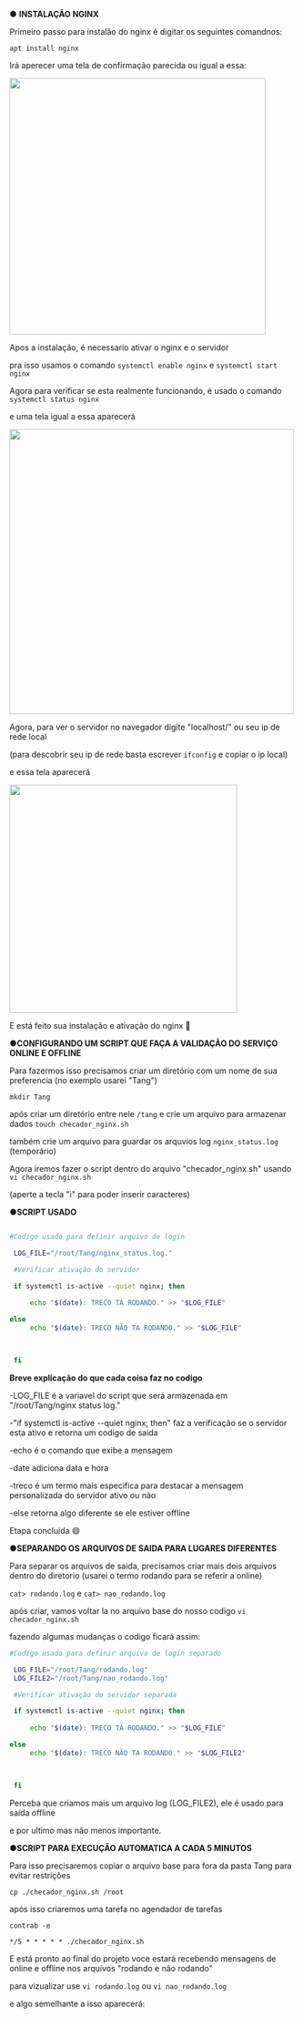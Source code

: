  ● **INSTALAÇÃO NGINX**

Primeiro passo para instalão do nginx é digitar os seguintes comandnos:

```apt install nginx```

Irá aperecer uma tela de confirmação parecida ou igual a essa:

<p float="left">

 <img src="https://github.com/yebisu22/Servidor-Nginx-COMPASS/blob/b90a6450ce989622302f94ac50e3b0a6059f623d/IMG/instalando-nginx.png" width="450" />
</p>

Apos a instalação, é necessario ativar o nginx e o servidor

pra isso usamos o comando
```systemctl enable nginx```
e ```systemctl start nginx```

Agora para verificar se esta realmente funcionando, é usado o comando 
```systemctl status nginx```

e uma tela igual a essa aparecerá 

<p float="left">

 <img src="https://github.com/yebisu22/Servidor-Nginx-COMPASS/blob/0675073c43c5143413a7b5fbae9f5f8a6613bb75/IMG/nginx%20status.png" width="500" />
</p>

Agora, para ver o servidor no navegador digite "localhost/" ou seu ip de rede local

(para descobrir seu ip de rede basta escrever ```ifconfig``` e copiar o ip local)

e essa tela aparecerá 

<p float="left">

 <img src="https://github.com/yebisu22/Servidor-Nginx-COMPASS/blob/ae4c332f1dbd36cf7e2841566ba945bd7f2fa478/IMG/exemplo%202.png" width="400" />
</p>

E está feito sua instalação e ativação do nginx 🙂



●**CONFIGURANDO UM SCRIPT QUE FAÇA A VALIDAÇÃO DO SERVIÇO ONLINE E OFFLINE**

Para fazermos isso precisamos criar um diretório com um nome de sua preferencia (no exemplo usarei "Tang")

```mkdir Tang``` 

após criar um diretório entre nele ```/tang```
e crie um arquivo para armazenar dados ```touch checador_nginx.sh``` 


também crie um arquivo para guardar os arquvios log ```nginx_status.log``` (temporário) 


Agora iremos fazer o script dentro do arquivo "checador_nginx.sh" usando ```vi checador_nginx.sh```

(aperte a tecla "i" para poder inserir caracteres) 

●**SCRIPT USADO** 
```sh

#Codigo usado para definir arquivo de login

 LOG_FILE="/root/Tang/nginx_status.log."

 #Verificar ativação do servidor

 if systemctl is-active --quiet nginx; then
  
     echo "$(date): TRECO TÁ RODANDO." >> "$LOG_FILE"

else 
     echo "$(date): TRECO NÃO TA RODANDO." >> "$LOG_FILE"



 fi 

```
**Breve explicação do que cada coisa faz no codigo**

-LOG_FILE é a variavel do script que será armazenada  em "/root/Tang/nginx status log."

-"if systemctl is-active --quiet nginx; then" faz a verificação se o servidor esta ativo e retorna um codigo de saida

-echo é o comando que exibe a mensagem

-date adiciona data e hora 

-treco é um termo mais especifica para destacar a mensagem personalizada do servidor ativo ou não 

-else retorna algo diferente se ele estiver offline

Etapa concluida 😄

●**SEPARANDO OS ARQUIVOS DE SAIDA PARA LUGARES DIFERENTES**

Para separar os arquivos de saida, precisamos criar mais dois arquivos dentro do diretorio (usarei o termo rodando para se referir a online)

```cat> rodando.log```
e ```cat> nao_rodando.log```

após criar, vamos voltar la no arquivo base do nosso codigo ```vi checador_nginx.sh``` 

fazendo algumas mudanças o codigo ficará assim:

```sh
#Codigo usado para definir arquivo de login separado

 LOG_FILE="/root/Tang/rodando.log"
 LOG_FILE2="/root/Tang/nao_rodando.log"

 #Verificar ativação do servidor separada

 if systemctl is-active --quiet nginx; then
  
     echo "$(date): TRECO TÁ RODANDO." >> "$LOG_FILE"

else 
     echo "$(date): TRECO NÃO TA RODANDO." >> "$LOG_FILE2"



 fi        
```
Perceba que criamos mais um arquivo log (LOG_FILE2), ele é usado para saida offline

e por ultimo mas não menos importante.

●**SCRIPT PARA EXECUÇÃO AUTOMATICA A CADA 5 MINUTOS**

Para isso precisaremos copiar o arquivo base para fora da pasta Tang para evitar restrições

```cp ./checador_nginx.sh /root```

após isso criaremos uma tarefa no agendador de tarefas

```contrab -e```

```*/5 * * * * * ./checador_nginx.sh```

E está pronto ao final do projeto voce estará recebendo mensagens de online e offline nos arquivos "rodando e nâo rodando"

para vizualizar use ```vi rodando.log``` ou ```vi nao_rodando.log``` 

e algo semelhante a isso aparecerá:
